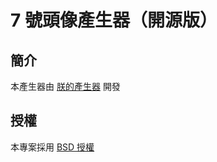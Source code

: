 # 7 號頭像產生器（開源版）


## 簡介

本產生器由 [朕的產生器](https://www.facebook.com/kxgen) 開發


## 授權

本專案採用 [BSD 授權](https://github.com/goooooooogle/profile-picture-generator/blob/master/LICENSE)
